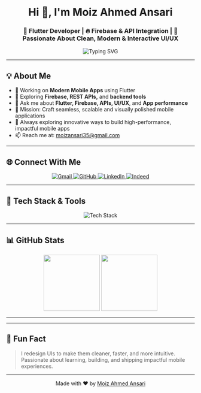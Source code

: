 <h1 align="center">Hi 👋, I'm Moiz Ahmed Ansari</h1>
<h3 align="center"><!--💻-->📱 Flutter Developer | 🔥 Firebase & API Integration | 🎨 Passionate About Clean, Modern & Interactive UI/UX</h3>
<!-- <h3 align="center">🚀 Flutter Developer | Firebase Enthusiast | Clean UI Lover</h3> -->

<p align="center">
  <img src="https://readme-typing-svg.demolab.com?font=Fira+Code&weight=600&size=22&duration=3000&pause=1000&color=36BCF7&center=true&vCenter=true&width=480&lines=Flutter+Developer;Building+Modern+Mobile+Apps;Crafting+Intuitive+UI%2FUX+Experiences;Always+Learning+%F0%9F%9A%80" alt="Typing SVG" />
</p>

<!--<p align="center">
  <img src="https://readme-typing-svg.demolab.com?font=Fira+Code&weight=600&size=22&duration=3000&pause=1000&color=36BCF7&center=true&vCenter=true&width=435&lines=Flutter+Developer;Modern+Mobile+App+Builder;UI%2FUX+Focused+Developer;Always+Learning...+%F0%9F%9A%80" alt="Typing SVG" />
</p> -->

---

## 💡 About Me

- 🔭 Working on **Modern Mobile Apps** using Flutter
- 🧠 Exploring **Firebase, REST APIs,** and **backend tools**
- 💬 Ask me about **Flutter, Firebase, APIs, UI/UX**, and **App performance**
- 🎯 Mission: Craft seamless, scalable and visually polished mobile applications
- 🚀 Always exploring innovative ways to build high-performance, impactful mobile apps
- 📫 Reach me at: [moizansari35@gmail.com](mailto:moizansari35@gmail.com)
---

## 🌐 Connect With Me

<p align="center">
  <a href="mailto:moizansari35@gmail.com" target="_blank">
    <img src="https://img.shields.io/badge/Gmail-D14836?style=for-the-badge&logo=gmail&logoColor=white" alt="Gmail"/>
  </a>
  <a href="https://github.com/moizansari35" target="_blank">
    <img src="https://img.shields.io/badge/GitHub-000000?style=for-the-badge&logo=github&logoColor=white" alt="GitHub"/>
  </a>
  <a href="https://www.linkedin.com/in/moiz-ahmed-ansari-0618b6289/" target="_blank">
    <img src="https://img.shields.io/badge/LinkedIn-0A66C2?style=for-the-badge&logo=linkedin&logoColor=white" alt="LinkedIn"/>
  </a>
  <a href="https://profile.indeed.com/p/moizahmeda-c3r643v" target="_blank">
    <img src="https://img.shields.io/badge/Indeed-003A9B?style=for-the-badge&logo=indeed&logoColor=white" alt="Indeed"/>
  </a>
</p>

---

## 🔧 Tech Stack & Tools

<p align="center">
  <img src="https://skillicons.dev/icons?i=flutter,dart,firebase,git,github,androidstudio,vscode,postman,figma&perline=6" alt="Tech Stack">
</p>

---
## 📊 GitHub Stats

<p align="center">
  <img src="https://github-readme-stats.vercel.app/api?username=moizansari35&show_icons=true&theme=tokyonight&border_radius=10" height="150"/>
  <img src="https://github-readme-stats.vercel.app/api/top-langs/?username=moizansari35&layout=compact&theme=tokyonight&border_radius=10" height="150"/>
</p>

---
<!--## 📊 GitHub Stats

<p align="center">
  <img src="https://github-readme-stats.vercel.app/api?username=moizansari35&show_icons=true&theme=radical&border_radius=10&hide_rank=false" height="150"/>
  <img src="https://github-readme-streak-stats.herokuapp.com/?user=moizansari35&theme=radical&hide_border=false" height="150"/>
</p>

<p align="center">
  <img src="https://github-profile-summary-cards.vercel.app/api/cards/profile-details?username=moizansari35&theme=tokyonight" />
</p>
-->
---


## 🌟 Fun Fact

> I redesign UIs to make them cleaner, faster, and more intuitive.  
> Passionate about learning, building, and shipping impactful mobile experiences.

---

<p align="center">Made with ❤️ by <a href="https://github.com/moizansari35" target="_blank">Moiz Ahmed Ansari</a></p>

